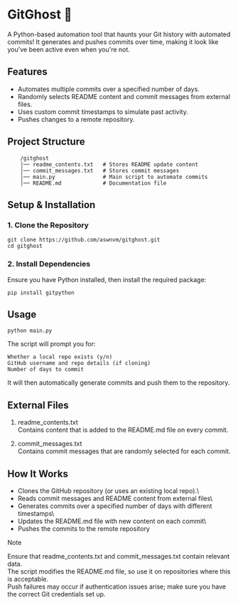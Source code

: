 # GitGhost 👻
A Python-based automation tool that haunts your Git history with automated commits! It generates and pushes commits over time, making it look like you've been active even when you're not.

 ## Features
- Automates multiple commits over a specified number of days.
- Randomly selects README content and commit messages from external files.
- Uses custom commit timestamps to simulate past activity.
- Pushes changes to a remote repository.


## Project Structure
```
    /gitghost
    │── readme_contents.txt   # Stores README update content
    │── commit_messages.txt   # Stores commit messages
    │── main.py               # Main script to automate commits
    │── README.md             # Documentation file
```


## Setup & Installation
### 1. Clone the Repository
   ```
   git clone https://github.com/aswnvm/gitghost.git
   cd gitghost
   ```

### 2. Install Dependencies
   Ensure you have Python installed, then install the required package:
   ```
   pip install gitpython
   ```

## Usage
```
python main.py
```
The script will prompt you for:

    Whether a local repo exists (y/n)
    GitHub username and repo details (if cloning)
    Number of days to commit
It will then automatically generate commits and push them to the repository.


## External Files
1. readme_contents.txt\
   Contains content that is added to the README.md file on every commit.

2. commit_messages.txt\
   Contains commit messages that are randomly selected for each commit.
   

## How It Works
- Clones the GitHub repository (or uses an existing local repo).\
- Reads commit messages and README content from external files\
- Generates commits over a specified number of days with different timestamps\
- Updates the README.md file with new content on each commit\
- Pushes the commits to the remote repository

> [!NOTE]
> Ensure that readme_contents.txt and commit_messages.txt contain relevant data.\
> The script modifies the README.md file, so use it on repositories where this is acceptable.\
> Push failures may occur if authentication issues arise; make sure you have the correct Git credentials set up.
